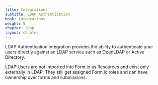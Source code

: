 ```yaml
---
title: Integrations
subtitle: LDAP Authentication
book: integrations
weight: 5
chapter: ldap
layout: chapter
---
```

LDAP Authentication integration provides the ability to authenticate your users directly against an LDAP service such as OpenLDAP or Active Directory.

LDAP Users are not imported into Form.io as Resources and exist only externally in LDAP. They still get assigned Form.io roles and can have ownership over forms and submissions.
